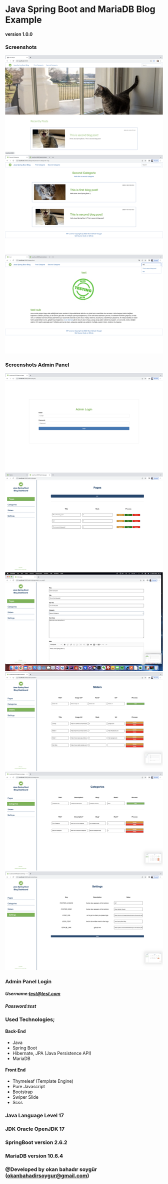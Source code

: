 # Java Spring Boot and MariaDB Blog Example
#### version 1.0.0


### Screenshots 
![Screenshot](screenshots/one.png)
![Screenshot](screenshots/six.png)
![Screenshot](screenshots/five.png)


### Screenshots Admin Panel
![Screenshot](screenshots/admin7.png)
![Screenshot](screenshots/ten.png)
![Screenshot](screenshots/admin2.png)
![Screenshot](screenshots/admin4.png)
![Screenshot](screenshots/admin5.png)
![Screenshot](screenshots/admin6.png)

### Admin Panel Login
##### Username:test@test.com
##### Password:test




### Used Technologies;

#### Back-End
- Java
- Spring Boot 
- Hibernate, JPA (Java Persistence API)
- MariaDB

#### Front End
- Thymeleaf (Template Engine)
- Pure Javascript
- Bootstrap
- Swiper Slide
- Scss

### Java Language Level 17
### JDK Oracle OpenJDK 17
### SpringBoot version 2.6.2
### MariaDB version 10.6.4



### @Developed by okan bahadır soygür (okanbahadirsoygur@gmail.com)



